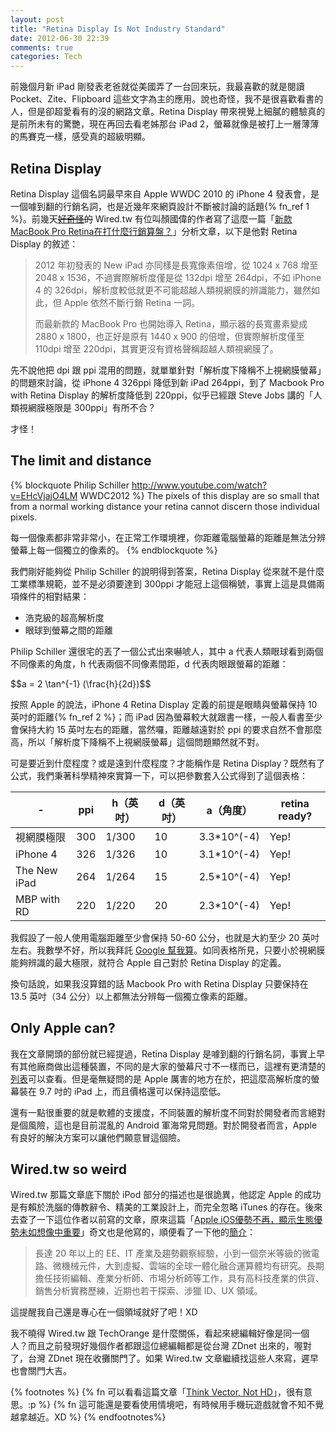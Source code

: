 ```yaml
---
layout: post
title: "Retina Display Is Not Industry Standard"
date: 2012-06-30 22:39
comments: true
categories: Tech
---
```

<!-- MathJax -->
<script type="text/javascript"
  src="http://cdn.mathjax.org/mathjax/latest/MathJax.js?config=TeX-AMS-MML_HTMLorMML">
</script>

前幾個月新 iPad 剛發表老爸就從美國弄了一台回來玩，我最喜歡的就是閱讀 Pocket、Zite、Flipboard 這些文字為主的應用。說也奇怪，我不是很喜歡看書的人，但是卻超愛看有的沒的網路文章。Retina Display 帶來視覺上細膩的體驗真的是前所未有的驚艷，現在再回去看老姊那台 iPad 2，螢幕就像是被打上一層薄薄的馬賽克一樣，感受真的超級明顯。

## Retina Display

Retina Display 這個名詞最早來自 Apple WWDC 2010 的 iPhone 4 發表會，是一個噱到翻的行銷名詞，也是近幾年來網頁設計不斷被討論的話題{% fn_ref 1 %}。前幾天~~[好奇怪][05]的~~ Wired.tw 有位叫顏國偉的作者寫了這麼一篇「[新款MacBook Pro Retina在打什麼行銷算盤？][10]」分析文章，以下是他對 Retina Display 的敘述：

> 2012 年初發表的 New iPad 亦同樣是長寬像素倍增，從 1024 x 768 增至 2048 x 1536，不過實際解析度僅是從 132dpi 增至 264dpi，不如 iPhone 4 的 326dpi，解析度較低就更不可能超越人類視網膜的辨識能力，雖然如此，但 Apple 依然不斷行銷 Retina 一詞。
> 
> 而最新款的 MacBook Pro 也開始導入 Retina，顯示器的長寬畫素變成 2880 x 1800，也正好是原有 1440 x 900 的倍增，但實際解析度僅至 110dpi 增至 220dpi，其實更沒有資格聲稱超越人類視網膜了。

先不說他把 dpi 跟 ppi 混用的問題，就單單針對「解析度下降稱不上視網膜螢幕」的問題來討論，從 iPhone 4 326ppi 降低到新 iPad 264ppi，到了 Macbook Pro with Retina Display 的解析度降低到 220ppi，似乎已經跟 Steve Jobs 講的「人類視網膜極限是 300ppi」有所不合？

才怪！

## The limit and distance

{% blockquote Philip Schiller http://www.youtube.com/watch?v=EHcVjajO4LM WWDC2012 %}
The pixels of this display are so small that from a normal working distance your retina cannot discern those individual pixels.

每一個像素都非常非常小，在正常工作環境裡，你距離電腦螢幕的距離是無法分辨螢幕上每一個獨立的像素的。
{% endblockquote %}

我們剛好能夠從 Philip Schiller 的說明得到答案，Retina Display 從來就不是什麼工業標準規範，並不是必須要達到 300ppi 才能冠上這個稱號，事實上這是具備兩項條件的相對結果：

* 浩克級的超高解析度
* 眼球到螢幕之間的距離

Philip Schiller 還很宅的丟了一個公式出來嚇唬人，其中 a 代表人類眼球看到兩個不同像素的角度，h 代表兩個不同像素間距，d 代表肉眼跟螢幕的距離：

<div markdown="0">
$$a = 2 \tan^{-1} (\frac{h}{2d})$$
</div>

按照 Apple 的說法，iPhone 4 Retina Display 定義的前提是眼睛與螢幕保持 10 英吋的距離{% fn_ref 2 %}；而 iPad 因為螢幕較大就跟書一樣，一般人看書至少會保持大約 15 英吋左右的距離，當然囉，距離越遠對於 ppi 的要求自然不會那麼高，所以「解析度下降稱不上視網膜螢幕」這個問題顯然就不對。

可是要近到什麼程度？或是遠到什麼程度？才能稱作是 Retina Display？既然有了公式，我們秉著科學精神來實算一下，可以把參數套入公式得到了這個表格：

<table id="gradient-style" summary="Retina Display">
  <thead>
    <tr>
      <th scope="col">-</th>
      <th scope="col">ppi</th>
      <th scope="col">h（英吋）</th>
      <th scope="col">d（英吋）</th>
      <th scope="col">a（角度）</th>
      <th scope="col">retina ready?</th>
    </tr>
  </thead>
  <tbody>
    <tr>
      <td>視網膜極限</td>
      <td>300</td>
      <td>1/300</td>
      <td>10</td>
      <td>3.3*10^(-4)</td>
      <td>Yep!</td>
    </tr>
    <tr>
      <td>iPhone 4</td>
      <td>326</td>
      <td>1/326</td>
      <td>10</td>
      <td>3.1*10^(-4)</td>
      <td>Yep!</td>
    </tr>
    <tr>
      <td>The New iPad</td>
      <td>264</td>
      <td>1/264</td>
      <td>15</td>
      <td>2.5*10^(-4)</td>
      <td>Yep!</td>
    </tr>
    <tr>
      <td>MBP with RD</td>
      <td>220</td>
      <td>1/220</td>
      <td>20</td>
      <td>2.3*10^(-4)</td>
      <td>Yep!</td>
    </tr>
  </tbody>
</table>

我假設了一般人使用電腦距離至少會保持 50-60 公分，也就是大約至少 20 英吋左右。我數學不好，所以我拜託 [Google 幫我算][18]。如同表格所見，只要小於視網膜能夠辨識的最大極限，就符合 Apple 自己對於 Retina Display 的定義。

換句話說，如果我沒算錯的話 Macbook Pro with Retina Display 只要保持在 13.5 英吋（34 公分）以上都無法分辨每一個獨立像素的距離。

## Only Apple can?

我在文章開頭的部份就已經提過，Retina Display 是噱到翻的行銷名詞，事實上早有其他廠商做出這種裝置，不同的是大家的螢幕尺寸不一樣而已，這裡有更清楚的[列表][19]可以查看。但是毫無疑問的是 Apple 厲害的地方在於，把這麼高解析度的螢幕裝在 9.7 吋的 iPad 上，而且價格還可以保持這麼低。

還有一點很重要的就是軟體的支援度，不同裝置的解析度不同對於開發者而言絕對是個風險，這也是目前混亂的 Android 軍海常見問題。對於開發者而言，Apple 有良好的解決方案可以讓他們願意冒這個險。

## Wired.tw so weird

Wired.tw 那篇文章底下關於 iPod 部分的描述也是很詭異，他認定 Apple 的成功是有賴於洗腦的傳教辭令、精美的工業設計上，而完全忽略 iTunes 的存在。後來去查了一下這位作者以前寫的文章，原來這篇「[Apple iOS優勢不再，顯示生態優勢未如想像中重要][20]」奇文也是他寫的，順便看了一下他的[簡介][30]：

> 長達 20 年以上的 EE、IT 產業及趨勢觀察經驗，小到一個奈米等級的微電路、微機械元件，大到虛擬、雲端的全球一體化融合運算體均有研究。長期擔任技術編輯、產業分析師、市場分析師等工作，具有高科技產業的供貨、銷售分析實務歷練，近期也若干探索、涉獵 ID、UX 領域。

這提醒我自己還是專心在一個領域就好了吧！XD

我不曉得 Wired.tw 跟 TechOrange 是什麼關係，看起來總編輯好像是同一個人？而且之前發現好幾個作者都跟這位總編輯都是從台灣 ZDnet 出來的，喔對了，台灣 ZDnet 現在收攤關門了。如果 Wired.tw 文章繼續找這些人來寫，遲早也會關門大吉。

{% footnotes %}
  {% fn 可以看看這篇文章「<a href="http://www.creare-webdesign.co.uk/blog/videos/hd.html">Think Vector, Not HD</a>」，很有意思。:p %}
  {% fn 這可能還是要看使用情境吧，有時候用手機玩遊戲就會不知不覺越拿越近。XD %}
{% endfootnotes%}

[05]: http://weird.tw/
[10]: http://wired.tw/2012/06/26/blogger-macbook-pro-retina/index.html
[17]: http://www.mathjax.org/
[18]: https://www.google.com/search?sugexp=chrome,mod%3D8&sourceid=chrome&ie=UTF-8&q=a*arctan((1/220)/48)&hl=en#hl=en&gs_nf=1&tok=Js3AQkNmrBPMFa_5Mi-bIQ&pq=2*arctan((1%2F220)%2F48)&cp=19&gs_id=58&xhr=t&q=2*arctan((1/220)/40)&pf=p&sclient=psy-ab&oq=2*arctan((1/220)/40)&gs_l=&pbx=1&fp=1&biw=1440&bih=805&bav=on.2,or.r_gc.r_pw.r_cp.r_qf.,cf.osb&cad=b&sei=0ePvT7P5HuPPmAWl1ojjDQ
[19]: http://en.wikipedia.org/wiki/List_of_displays_by_pixel_density
[20]: http://wired.tw/2012/05/15/blogger-ecosystem/index.html
[30]: http://wired.tw/blogger
